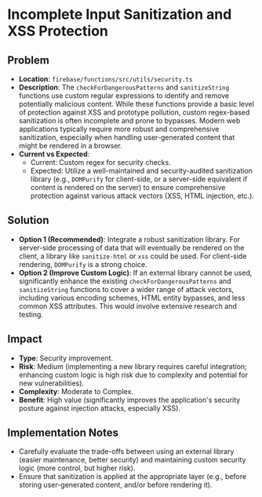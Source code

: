 # Incomplete Input Sanitization and XSS Protection

## Problem
- **Location**: `firebase/functions/src/utils/security.ts`
- **Description**: The `checkForDangerousPatterns` and `sanitizeString` functions use custom regular expressions to identify and remove potentially malicious content. While these functions provide a basic level of protection against XSS and prototype pollution, custom regex-based sanitization is often incomplete and prone to bypasses. Modern web applications typically require more robust and comprehensive sanitization, especially when handling user-generated content that might be rendered in a browser.
- **Current vs Expected**:
  - Current: Custom regex for security checks.
  - Expected: Utilize a well-maintained and security-audited sanitization library (e.g., `DOMPurify` for client-side, or a server-side equivalent if content is rendered on the server) to ensure comprehensive protection against various attack vectors (XSS, HTML injection, etc.).

## Solution
- **Option 1 (Recommended)**: Integrate a robust sanitization library. For server-side processing of data that will eventually be rendered on the client, a library like `sanitize-html` or `xss` could be used. For client-side rendering, `DOMPurify` is a strong choice.
- **Option 2 (Improve Custom Logic)**: If an external library cannot be used, significantly enhance the existing `checkForDangerousPatterns` and `sanitizeString` functions to cover a wider range of attack vectors, including various encoding schemes, HTML entity bypasses, and less common XSS attributes. This would involve extensive research and testing.

## Impact
- **Type**: Security improvement.
- **Risk**: Medium (implementing a new library requires careful integration; enhancing custom logic is high risk due to complexity and potential for new vulnerabilities).
- **Complexity**: Moderate to Complex.
- **Benefit**: High value (significantly improves the application's security posture against injection attacks, especially XSS).

## Implementation Notes
- Carefully evaluate the trade-offs between using an external library (easier maintenance, better security) and maintaining custom security logic (more control, but higher risk).
- Ensure that sanitization is applied at the appropriate layer (e.g., before storing user-generated content, and/or before rendering it).
